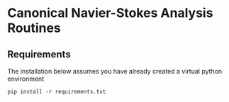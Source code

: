 # Canonical Navier-Stokes Analysis Routines

## Requirements

The installation below assumes you have already created a virtual python environment
```
pip install -r requirements.txt
```

